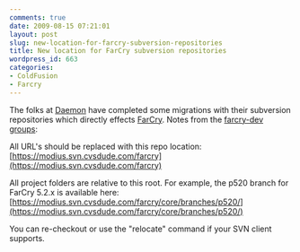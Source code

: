 ```yaml
---
comments: true
date: 2009-08-15 07:21:01
layout: post
slug: new-location-for-farcry-subversion-repositories
title: New location for FarCry subversion repositories
wordpress_id: 663
categories:
- ColdFusion
- Farcry
---
```


The folks at [Daemon](http://www.daemon.com.au) have completed some migrations with their subversion repositories which directly effects [FarCry](http://www.farcrycms.org). Notes from the [farcry-dev groups](http://groups.google.com/group/farcry-dev/browse_thread/thread/57e68f1dccf5861f):

All URL's should be replaced with this repo location:
[https://modius.svn.cvsdude.com/farcry](https://modius.svn.cvsdude.com/farcry)

All project folders are relative to this root.  For example, the p520
branch for FarCry 5.2.x is available here:
[https://modius.svn.cvsdude.com/farcry/core/branches/p520/](https://modius.svn.cvsdude.com/farcry/core/branches/p520/)

You can re-checkout or use the "relocate" command if your SVN client
supports. 
